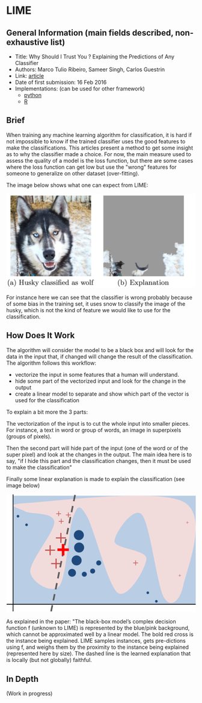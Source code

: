 # LIME

## General Information (main fields described, non-exhaustive list) 

- Title: Why Should I Trust You ? Explaining the Predictions of Any Classifier
- Authors: Marco Tulio Ribeiro, Sameer Singh, Carlos Guestrin
- Link: [article](https://arxiv.org/abs/1602.04938)
- Date of first submission: 16 Feb 2016
- Implementations: (can be used for other framework)
    - [python](https://github.com/marcotcr/lime/tree/master/lime)
    - [R](https://github.com/thomasp85/lime)

## Brief

When training any machine learning algorithm for classification, it is hard if not impossible to know if the trained classifier uses the good features to make the classifications. This articles present a method to get some insight as to why the classifier made a choice. For now, the main measure used to assess the quality of a model is the loss function, but there are some cases where the loss function can get low but use the "wrong" features for someone to generalize on other dataset (over-fitting).

The image below shows what one can expect from LIME:

![Husky](https://github.com/D3lt4lph4/papers/blob/master/docs/images/knowingyournetwork/LIME/husky.png?raw=true "Husky explanation")

For instance here we can see that the classifier is wrong probably because of some bias in the training set, it uses snow to classify the image of the husky, which is not the kind of feature we would like to use for the classification.

## How Does It Work

The algorithm will consider the model to be a black box and will look for the data in the input that, if changed will change the result of the classification. The algorithm follows this workflow:

- vectorize the input in some features that a human will understand.
- hide some part of the vectorized input and look for the change in the output
- create a linear model to separate and show which part of the vector is used for the classification

To explain a bit more the 3 parts:

The vectorization of the input is to cut the whole input into smaller pieces. For instance, a text in word or group of words, an image in superpixels (groups of pixels).

Then the second part will hide part of the input (one of the word or of the super pixel) and look at the changes in the output. The main idea here is to say, "if I hide this part and the classification changes, then it must be used to make the classification"

Finally some linear explanation is made to explain the classification (see image below)

![Husky](https://github.com/D3lt4lph4/papers/blob/master/docs/images/knowingyournetwork/LIME/separation.png?raw=true "Husky explanation")

As explained in the paper: "The black-box model’s complex decision function f (unknown to LIME) is represented by the blue/pink background, which cannot be approximated well by a linear model.  The bold red cross is the instance being explained. LIME samples instances, gets pre-dictions using f, and weighs them by the proximity to the  instance  being  explained  (represented  here by size).  The dashed line is the learned explanation that is locally (but not globally) faithful.

## In Depth

(Work in progress)